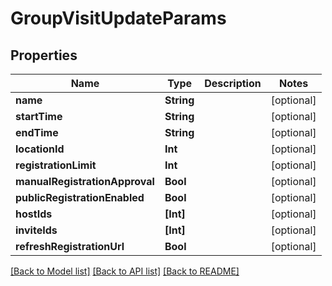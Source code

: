 # GroupVisitUpdateParams

## Properties
Name | Type | Description | Notes
------------ | ------------- | ------------- | -------------
**name** | **String** |  | [optional] 
**startTime** | **String** |  | [optional] 
**endTime** | **String** |  | [optional] 
**locationId** | **Int** |  | [optional] 
**registrationLimit** | **Int** |  | [optional] 
**manualRegistrationApproval** | **Bool** |  | [optional] 
**publicRegistrationEnabled** | **Bool** |  | [optional] 
**hostIds** | **[Int]** |  | [optional] 
**inviteIds** | **[Int]** |  | [optional] 
**refreshRegistrationUrl** | **Bool** |  | [optional] 

[[Back to Model list]](../README.md#documentation-for-models) [[Back to API list]](../README.md#documentation-for-api-endpoints) [[Back to README]](../README.md)


